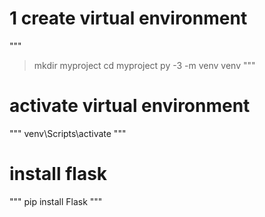 # 1 create virtual environment
"""
> mkdir myproject
> cd myproject
> py -3 -m venv venv
"""

# activate virtual environment
"""
venv\Scripts\activate
"""

# install flask
"""
pip install Flask
"""
